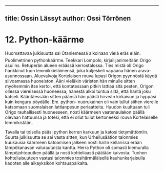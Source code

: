 
---
title: Ossin Lässyt
author: Ossi Törrönen
---

    
# 12. Python-käärme

Huomattavaa julkisuutta sai Otaniemessä aikoinaan vielä eräs eläin.  Puolimetrinen pythonkäärme. Teekkari Lompolo, 
kirjailijanimeltään Origo asui ns. Retuperän alueen eräässä kerrostalossa. Ties mistä oli Origo hankkinut tuon 
lemmikkieläimensä, joka kuljeskeli vapaana hänen arava-asunnossaan. Aluevalvoja Kortelaisen rouva lupasi Origon 
pyynnöstä käydä siivoamassa huoneiston. Ääni vieläkin väristen hän minulle sitten myöhemmin itse kertoi, että 
kontatessaan pitkin lattiaa sitä pesten, Origon ollessa viereisessä huoneessa, hänestä alkoi tuntua siltä, että häntä joku 
katseli. Kääntäessään sitten päänsä hän päästi hirveän kirkaisun ja hyppäsi kuin kenguru pöydälle. Em. python-
nuorukainen oli vain tullut siihen vierelle katsomaan suomalaisen lattianpesun periaatteita. Huudon kuultuaan tuli
Origo rauhallisesti huoneeseen, nosti käärmeen vaatenaulakon päällä olevaan hattuunsa ja  totesi, että ei ollut tullut 
kertoneeksi rouva Kortelaiselle lemmikistään. 

Tavalla tai toisella pääsi python kerran karkuun ja katosi tietymättömiin. Suurta julkisuutta se sai vasta sitten, kun
Urheilusäätiön talonmies kuukausia käärmeen katoamisen jälkeen nosti hallin kellarissa erään lämpökanavan valurautaista 
kantta. Herra Python oli somasti kiemuralla lämpöjohtoputken päällä ja nosti kohteliaasti päätään kaivosta. Tuohon 
kohteliaisuuteen vastasi talonmies tosihärmäläisellä kauhunkarjaisulla kadoten alle aikayksikön kohtauspaikalta.

